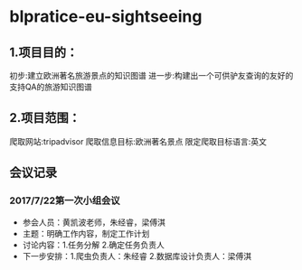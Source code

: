 # blpratice-eu-sightseeing
## 1.项目目的：
初步:建立欧洲著名旅游景点的知识图谱
进一步:构建出一个可供驴友查询的友好的支持QA的旅游知识图谱
## 2.项目范围：
爬取网站:tripadvisor
爬取信息目标:欧洲著名景点
限定爬取目标语言:英文

>
## 会议记录
### 2017/7/22第一次小组会议<a name="meeting"></a>
- 参会人员：黄凯波老师，朱经睿，梁傅淇
- 主题：明确工作内容，制定工作计划
- 讨论内容：1.任务分解 2.确定任务负责人
- 下一步安排：1.爬虫负责人：朱经睿 2.数据库设计负责人：梁傅淇

